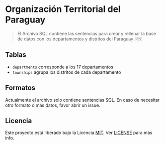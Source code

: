 # Organización Territorial del Paraguay

> El Archivo SQL contiene las sentencias para crear y rellenar la base de datos con los departamentos y distritos del Paraguay 🇵🇾

## Tablas

* `departments` corresponde a los 17 departamentos
* `townships` agrupa los distritos de cada departamento

## Formatos

Actualmente el archivo solo contiene sentencias SQL. En caso de necesitar otro formato o más datos, favor abrir un issue.

## Licencia

Este proyecto está liberado bajo la Licencia [MIT](http://opensource.org/licenses/MIT). Ver [LICENSE](LICENSE.md) para más info.